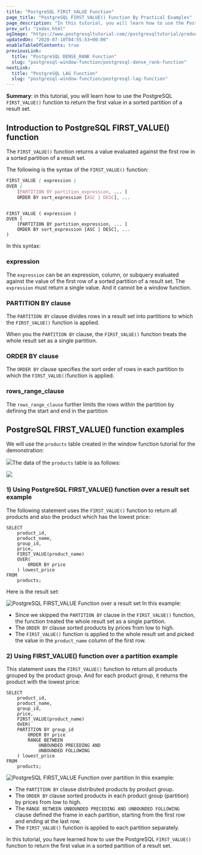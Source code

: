 ```yaml
---
title: "PostgreSQL FIRST_VALUE Function"
page_title: "PostgreSQL FIRST_VALUE() Function By Practical Examples"
page_description: "In this tutorial, you will learn how to use the PostgreSQL FIRST_VALUE() function to return the first value in a sorted partition of a result set."
prev_url: "index.html"
ogImage: "https://www.postgresqltutorial.com//postgresqltutorial/products_product_groups_tables.png"
updatedOn: "2020-07-10T04:55:53+00:00"
enableTableOfContents: true
previousLink: 
  title: "PostgreSQL DENSE_RANK Function"
  slug: "postgresql-window-function/postgresql-dense_rank-function"
nextLink: 
  title: "PostgreSQL LAG Function"
  slug: "postgresql-window-function/postgresql-lag-function"
---
```





**Summary**: in this tutorial, you will learn how to use the PostgreSQL `FIRST_VALUE()` function to return the first value in a sorted partition of a result set.


## Introduction to PostgreSQL FIRST\_VALUE() function

The `FIRST_VALUE()` function returns a value evaluated against the first row in a sorted partition of a result set.

The following is the syntax of the `FIRST_VALUE()` function:


```css
FIRST_VALUE ( expression )  
OVER ( 
    [PARTITION BY partition_expression, ... ]
    ORDER BY sort_expression [ASC | DESC], ...
    
```

```
FIRST_VALUE ( expression )  
OVER ( 
    [PARTITION BY partition_expression, ... ]
    ORDER BY sort_expression [ASC | DESC], ...
)
```
In this syntax:


### expression

The `expression` can be an expression, column, or subquery evaluated against the value of the first row of a sorted partition of a result set. The `expression` must return a single value. And it cannot be a window function.


### PARTITION BY clause

The `PARTITION BY` clause divides rows in a result set into partitions to which the `FIRST_VALUE()` function is applied.

When you the `PARTITION BY` clause, the `FIRST_VALUE()` function treats the whole result set as a single partition.


### ORDER BY clause

The `ORDER BY` clause specifies the sort order of rows in each partition to which the `FIRST_VALUE()`function is applied.


### rows\_range\_clause

The `rows_range_clause` further limits the rows within the partition by defining the start and end in the partition


## PostgreSQL FIRST\_VALUE() function examples

We will use the `products` table created in the window function tutorial for the demonstration:

![](/postgresqltutorial/products_product_groups_tables.png)The data of the `products` table is as follows:


![](/postgresqltutorial/products-table-sample-data.png)

### 1\) Using PostgreSQL FIRST\_VALUE() function over a result set example

The following statement uses the `FIRST_VALUE()` function to return all products and also the product which has the lowest price:


```
SELECT 
    product_id,
    product_name,
    group_id,
    price,
    FIRST_VALUE(product_name) 
    OVER(
        ORDER BY price
    ) lowest_price
FROM 
    products;
```
Here is the result set:


![PostgreSQL FIRST_VALUE Function over a result set](/postgresqltutorial/PostgreSQL-FIRST_VALUE-Function-over-a-result-set.png)
In this example:

* Since we skipped the `PARTITION BY` clause in the `FIRST_VALUE()` function, the function treated the whole result set as a single partition.
* The `ORDER BY` clause sorted products by prices from low to high.
* The `FIRST_VALUE()` function is applied to the whole result set and picked the value in the `product_name` column of the first row.


### 2\) Using FIRST\_VALUE() function over a partition example

This statement uses the `FIRST_VALUE()` function to return all products grouped by the product group. And for each product group, it returns the product with the lowest price:


```
SELECT 
    product_id,
    product_name,
	group_id,
    price,
    FIRST_VALUE(product_name) 
    OVER(
	PARTITION BY group_id
        ORDER BY price
        RANGE BETWEEN 
            UNBOUNDED PRECEDING AND 
            UNBOUNDED FOLLOWING
    ) lowest_price
FROM 
    products;
```

![PostgreSQL FIRST_VALUE Function over partition](/postgresqltutorial/PostgreSQL-FIRST_VALUE-Function-over-partition.png)
In this example:

* The `PARTITION BY` clause distributed products by product group.
* The `ORDER BY` clause sorted products in each product group (partition) by prices from low to high.
* The `RANGE BETWEEN UNBOUNDED PRECEDING AND UNBOUNDED FOLLOWING` clause defined the frame in each partition, starting from the first row and ending at the last row.
* The `FIRST_VALUE()` function is applied to each partition separately.

In this tutorial, you have learned how to use the PostgreSQL `FIRST_VALUE()` function to return the first value in a sorted partition of a result set.

